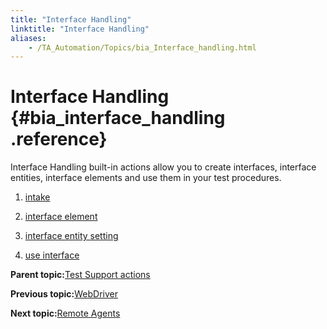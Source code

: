 ```yaml
--- 
title: "Interface Handling"
linktitle: "Interface Handling"
aliases: 
    - /TA_Automation/Topics/bia_Interface_handling.html
---
```

# Interface Handling {#bia_interface_handling .reference}

Interface Handling built-in actions allow you to create interfaces, interface entities, interface elements and use them in your test procedures.

1.  [intake](../../TA_Automation/Topics/bia_intake.html)  

2.  [interface element](../../TA_Automation/Topics/bia_interface_element.html)  

3.  [interface entity setting](../../TA_Automation/Topics/bia_interface_entity_setting.html)  

4.  [use interface](../../TA_Automation/Topics/bia_use_interface.html)  


**Parent topic:**[Test Support actions](../../TA_Automation/Topics/bia_Test_Support.html)

**Previous topic:**[WebDriver](../../TA_Automation/Topics/built_in_actions_WebDriver.html)

**Next topic:**[Remote Agents](../../TA_Automation/Topics/bia_Remote_agents.html)

